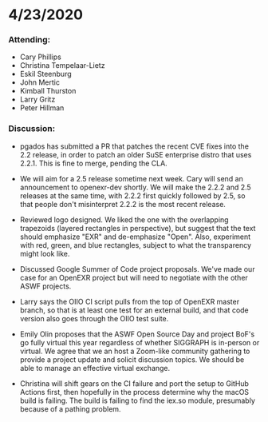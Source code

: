 # 4/23/2020

### Attending:

* Cary Phillips
* Christina Tempelaar-Lietz
* Eskil Steenburg
* John Mertic
* Kimball Thurston
* Larry Gritz
* Peter Hillman

### Discussion:

* pgados has submitted a PR that patches the recent CVE fixes into the
  2.2 release, in order to patch an older SuSE enterprise distro that
  uses 2.2.1. This is fine to merge, pending the CLA.

* We will aim for a 2.5 release sometime next week. Cary will send an
  announcement to openexr-dev shortly. We will make the 2.2.2 and 2.5
  releases at the same time, with 2.2.2 first quickly followed by 2.5,
  so that people don't misinterpret 2.2.2 is the most recent release.

* Reviewed logo designed. We liked the one with the overlapping
  trapezoids (layered rectangles in perspective), but suggest that the
  text should emphasize "EXR" and de-emphasize "Open". Also,
  experiment with red, green, and blue rectangles, subject to what the
  transparency might look like.

* Discussed Google Summer of Code project proposals. We've made our case
  for an OpenEXR project but will need to negotiate with the other
  ASWF projects.

* Larry says the OIIO CI script pulls from the top of OpenEXR master
  branch, so that is at least one test for an external build, and that
  code version also goes through the OIIO test suite.

* Emily Olin proposes that the ASWF Open Source Day and project BoF's
  go fully virtual this year regardless of whether SIGGRAPH is
  in-person or virtual. We agree that we an host a Zoom-like community
  gathering to provide a project update and solicit discussion
  topics. We should be able to manage an effective virtual exchange.

* Christina will shift gears on the CI failure and port the setup to
  GitHub Actions first, then hopefully in the process determine why
  the macOS build is failing. The build is failing to find the iex.so
  module, presumably because of a pathing problem.

